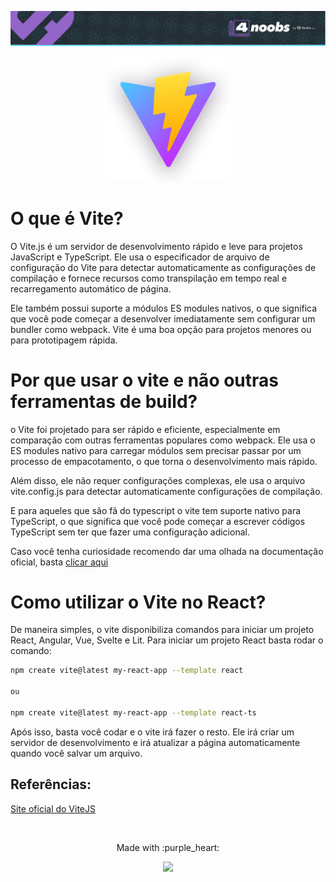 <p align="center">
<a href="https://github.com/he4rt/4noobs" target="_blank">
<img src="../../assets/global/header-4noobs.svg">
</a>
</p>

<p align="center">
    <img src="../../assets/vite.png" style="width: 200px">
</p>

# O que é Vite?

O Vite.js é um servidor de desenvolvimento rápido e leve para projetos JavaScript e TypeScript. Ele usa o especificador de arquivo de configuração do Vite para detectar automaticamente as configurações de compilação e fornece recursos como transpilação em tempo real e recarregamento automático de página.

Ele também possui suporte a módulos ES modules nativos, o que significa que você pode começar a desenvolver imediatamente sem configurar um bundler como webpack. Vite é uma boa opção para projetos menores ou para prototipagem rápida.

# Por que usar o vite e não outras ferramentas de build?

o Vite foi projetado para ser rápido e eficiente, especialmente em comparação com outras ferramentas populares como webpack. Ele usa o ES modules nativo para carregar módulos sem precisar passar por um processo de empacotamento, o que torna o desenvolvimento mais rápido.

Além disso, ele não requer configurações complexas, ele usa o arquivo vite.config.js para detectar automaticamente configurações de compilação.

E para aqueles que são fã do typescript o vite tem suporte nativo para TypeScript, o que significa que você pode começar a escrever códigos TypeScript sem ter que fazer uma configuração adicional.

Caso você tenha curiosidade recomendo dar uma olhada na documentação oficial, basta [clicar aqui](https://vitejs.dev/guide/)

# Como utilizar o Vite no React?

De maneira simples, o vite disponibiliza comandos para iniciar um projeto React, Angular, Vue, Svelte e Lit. Para iniciar um projeto React basta rodar o comando:

```bash
npm create vite@latest my-react-app --template react

ou

npm create vite@latest my-react-app --template react-ts

```

Após isso, basta você codar e o vite irá fazer o resto. Ele irá criar um servidor de desenvolvimento e irá atualizar a página automaticamente quando você salvar um arquivo.

## Referências:

[Site oficial do ViteJS](https://vitejs.dev)

<br>
<p align="center">Made with :purple_heart:</p>

<p align="center">
<a href="https://github.com/he4rt/4noobs" target="_blank">
<img src="../../assets/global/footer-4noobs.svg" width="380">
</a>
</p>
